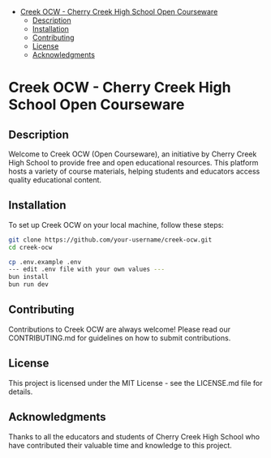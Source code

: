 <!--toc:start-->
- [Creek OCW - Cherry Creek High School Open Courseware](#creek-ocw-cherry-creek-high-school-open-courseware)
  - [Description](#description)
  - [Installation](#installation)
  - [Contributing](#contributing)
  - [License](#license)
  - [Acknowledgments](#acknowledgments)
<!--toc:end-->
# Creek OCW - Cherry Creek High School Open Courseware

## Description
Welcome to Creek OCW (Open Courseware), an initiative by Cherry Creek High School to provide free and open educational resources. This platform hosts a variety of course materials, helping students and educators access quality educational content.

## Installation
To set up Creek OCW on your local machine, follow these steps:

```bash
git clone https://github.com/your-username/creek-ocw.git
cd creek-ocw

cp .env.example .env
--- edit .env file with your own values ---
bun install
bun run dev
```

## Contributing
Contributions to Creek OCW are always welcome! Please read our CONTRIBUTING.md for guidelines on how to submit contributions.

## License
This project is licensed under the MIT License - see the LICENSE.md file for details.
## Acknowledgments
Thanks to all the educators and students of Cherry Creek High School who have contributed their valuable time and knowledge to this project.
